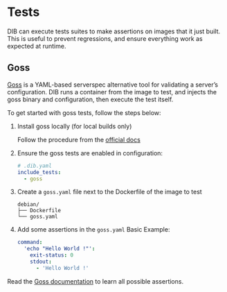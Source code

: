 Tests
=====

DIB can execute tests suites to make assertions on images that it just built. This is useful to prevent regressions, 
and ensure everything work as expected at runtime.


## Goss

[Goss](https://github.com/goss-org/goss) is a YAML-based serverspec alternative tool for validating a server’s configuration. DIB runs a container from the 
image to test, and injects the goss binary and configuration, then execute the test itself.

To get started with goss tests, follow the steps below:

1. Install goss locally (for local builds only)

    Follow the procedure from the [official docs](https://github.com/goss-org/goss#installation)

1. Ensure the goss tests are enabled in configuration:
    ```yaml
    # .dib.yaml
    include_tests:
      - goss
    ```

1. Create a `goss.yaml` file next to the Dockerfile of the image to test
    ```
    debian/
    ├── Dockerfile
    └── goss.yaml
    ```

1. Add some assertions in the `goss.yaml`
    Basic Example:
    ```yaml
    command:
      'echo "Hello World !"':
        exit-status: 0
        stdout:
          - 'Hello World !'
    ```

Read the [Goss documentation](https://github.com/goss-org/goss#full-documentation) to learn all possible assertions.

